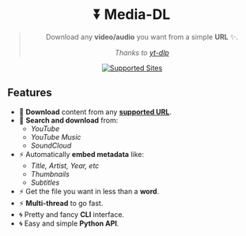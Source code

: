 <div align="center">

# ⏬ Media-DL

> Download any **video/audio** you want from a simple **URL** ✨.
> 
> *Thanks to [yt-dlp](https://github.com/yt-dlp/yt-dlp)*

[![Supported Sites](https://img.shields.io/badge/-Supported_Sites-brightgreen.svg?style=for-the-badge)](https://github.com/yt-dlp/yt-dlp/blob/master/supportedsites.md)

</div>

## Features

- 🔎 **Download** content from any **[supported URL](https://github.com/yt-dlp/yt-dlp/blob/master/supportedsites.md)**.
- 🔎 **Search and download** from:
    - *YouTube*
    - *YouTube Music*
    - *SoundCloud*
- ⚡️ Automatically **embed metadata** like:
    - *Title, Artist, Year, etc*
    - *Thumbnails*
    - *Subtitles*
- ⚡️ Get the file you want in less than a **word**.
- ⚡️ **Multi-thread** to go fast.
- 🌀 Pretty and fancy **CLI** interface.
- 🌀 Easy and simple **Python API**.
